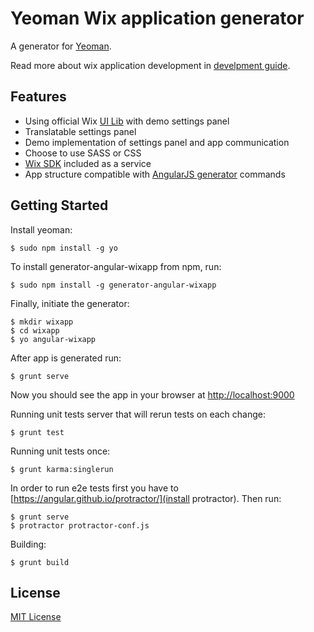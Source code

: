 # Yeoman Wix application generator

A generator for [Yeoman](http://yeoman.io).

Read more about wix application development in [develpment guide](http://dev.wix.com/docs).

## Features

* Using official Wix [UI Lib](https://github.com/wix/wix-ui-lib) with demo settings panel
* Translatable settings panel
* Demo implementation of settings panel and app communication
* Choose to use SASS or CSS
* [Wix SDK](http://dev.wix.com/docs/display/DRAF/JavaScript+SDK) included as a service
* App structure compatible with [AngularJS generator](https://github.com/yeoman/generator-angular) commands

## Getting Started

Install yeoman:

```
$ sudo npm install -g yo
```

To install generator-angular-wixapp from npm, run:

```
$ sudo npm install -g generator-angular-wixapp
```

Finally, initiate the generator:

```
$ mkdir wixapp
$ cd wixapp
$ yo angular-wixapp
```

After app is generated run:

```
$ grunt serve
```

Now you should see the app in your browser at [http://localhost:9000](http://localhost:9000)

Running unit tests server that will rerun tests on each change:

```
$ grunt test
```

Running unit tests once:

```
$ grunt karma:singlerun
```

In order to run e2e tests first you have to [https://angular.github.io/protractor/](install protractor). Then run:

```
$ grunt serve
$ protractor protractor-conf.js
```

Building:

```
$ grunt build
```

## License

[MIT License](http://en.wikipedia.org/wiki/MIT_License)
